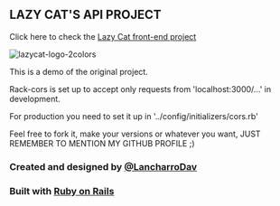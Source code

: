 ## LAZY CAT'S API PROJECT

Click here to check the [Lazy Cat front-end project](https://github.com/LancharroDav/lazycat-front)

![lazycat-logo-2colors](https://user-images.githubusercontent.com/49806971/111025783-b35f0e00-83e6-11eb-9659-7acb11eba2d1.png)

This is a demo of the original project.

Rack-cors is set up to accept only requests from 'localhost:3000/...' in development.

For production you need to set it up in '../config/initializers/cors.rb'

Feel free to fork it, make your versions or whatever you want, JUST REMEMBER TO MENTION MY GITHUB PROFILE ;)

### Created and designed by [@LancharroDav](https://github.com/LancharroDav)
### Built with [Ruby on Rails](https://rubyonrails.org/)
